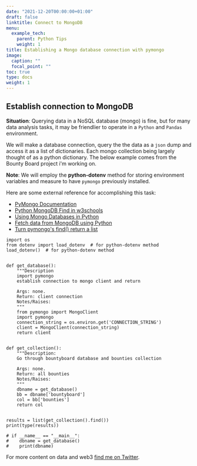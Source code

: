 ```yaml
---
date: "2021-12-20T00:00:00+01:00"
draft: false
linktitle: Connect to MongoDB
menu:
  example_tech:
    parent: Python Tips 
    weight: 1
title: Establishing a Mongo database connection with pymongo
image:
  caption: ""
  focal_point: ""
toc: true
type: docs
weight: 1
---
```


## Establish connection to MongoDB

**Situation**: Querying data in a NoSQL database (mongo) is fine, but for many data analysis tasks, it may be friendlier to operate in a `Python` and `Pandas` environment. 

We will make a database connection, query the the data as a `json` dump and access it as a list of dictionaries. Each mongo collection being largely thought of as a python dictionary. The below example comes from the Bounty Board project i'm working on. 

**Note**: We will employ the **python-dotenv** method for storing environment variables and measure to have `pymongo` previously installed. 

Here are some external reference for accomplishing this task:
- [PyMongo Documentation](https://pymongo.readthedocs.io/en/stable/tutorial.html)
- [Python MongoDB Find in w3schools](https://www.w3schools.com/python/python_mongodb_find.asp)
- [Using Mongo Databases in Python](https://towardsdatascience.com/using-mongo-databases-in-python-e93bc3b6ff5f)
- [Fetch data from MongoDB using Python](https://www.geeksforgeeks.org/how-to-fetch-data-from-mongodb-using-python/)
- [Turn pymongo's find() return a list](https://stackoverflow.com/questions/13210730/how-to-make-pymongos-find-return-a-list)

```{python}
import os
from dotenv import load_dotenv  # for python-dotenv method
load_dotenv()  # for python-dotenv method


def get_database():
    """Description
    import pymongo
    establish connection to mongo client and return
    
    Args: none.
    Return: client connection
    Notes/Raises:
    """
    from pymongo import MongoClient
    import pymongo
    connection_string = os.environ.get('CONNECTION_STRING')
    client = MongoClient(connection_string)
    return client


def get_collection():
    """Description:
    Go through bountyboard database and bounties collection
    
    Args: none.
    Return: all bounties
    Notes/Raises:
    """
    dbname = get_database()
    bb = dbname['bountyboard']
    col = bb['bounties']
    return col


results = list(get_collection().find())
print(type(results))

# if __name__ == "__main__":
#    dbname = get_database()
#    print(dbname)
```


For more content on data and web3 [find me on Twitter](https://twitter.com/paulapivat).

